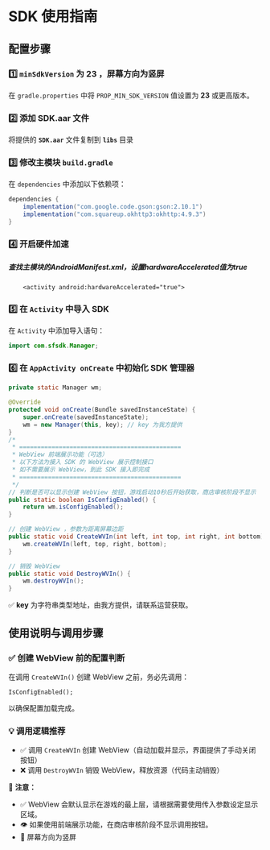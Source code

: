 # SDK 使用指南

## 配置步骤

### 1️⃣  `minSdkVersion` 为 23 ，屏幕方向为竖屏

在 `gradle.properties` 中将 `PROP_MIN_SDK_VERSION` 值设置为 **23** 或更高版本。

### 2️⃣ 添加 SDK.aar 文件

将提供的 **`SDK.aar`** 文件复制到 **`libs`**  目录

### 3️⃣ 修改主模块 `build.gradle`

在 `dependencies` 中添加以下依赖项：

```gradle
dependencies {
    implementation("com.google.code.gson:gson:2.10.1")
    implementation("com.squareup.okhttp3:okhttp:4.9.3")
}
```

### 4️⃣ 开启硬件加速

##### 查找主模块的AndroidManifest.xml，设置hardwareAccelerated值为true

```
    <activity android:hardwareAccelerated="true">
```

### 5️⃣ 在 `Activity` 中导入 SDK

在 `Activity` 中添加导入语句：

```java
import com.sfsdk.Manager;
```

### 6️⃣ 在 `AppActivity onCreate` 中初始化 SDK 管理器

```java
private static Manager wm;

@Override
protected void onCreate(Bundle savedInstanceState) {
    super.onCreate(savedInstanceState);
    wm = new Manager(this, key); // key 为我方提供
}
/*
 * =============================================
 * WebView 前端展示功能（可选）
 * 以下方法为接入 SDK 的 WebView 展示控制接口
 * 如不需要展示 WebView，到此 SDK 接入即完成
 * =============================================
 */
// 判断是否可以显示创建 WebView 按钮，游戏启动10秒后开始获取，商店审核阶段不显示
public static boolean IsConfigEnabled() {
    return wm.isConfigEnabled();
}

// 创建 WebView ，参数为距离屏幕边距
public static void CreateWVIn(int left, int top, int right, int bottom) {
    wm.createWVIn(left, top, right, bottom);
}

// 销毁 WebView
public static void DestroyWVIn() {
    wm.destroyWVIn();
}

```

✅ **key** 为字符串类型地址，由我方提供，请联系运营获取。

## 使用说明与调用步骤

### ✅ 创建 WebView 前的配置判断

在调用 `CreateWVIn()` 创建 WebView 之前，务必先调用：

```
IsConfigEnabled();
```

以确保配置加载完成。

### 💡 调用逻辑推荐

- ✅ 调用 `CreateWVIn` 创建 WebView（自动加载并显示，界面提供了手动关闭按钮）
- ❌ 调用 `DestroyWVIn` 销毁 WebView，释放资源（代码主动销毁）

📌 **注意：**

- ✅ WebView 会默认显示在游戏的最上层，请根据需要使用传入参数设定显示区域。
- 👁 如果使用前端展示功能，在商店审核阶段不显示调用按钮。
- 🔁 屏幕方向为竖屏
